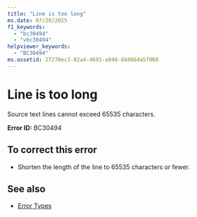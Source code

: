 ```yaml
---
title: "Line is too long"
ms.date: 07/20/2015
f1_keywords: 
  - "bc30494"
  - "vbc30494"
helpviewer_keywords: 
  - "BC30494"
ms.assetid: 27270ec3-82a4-4693-a948-dd4664a5f060
---
```

# Line is too long
Source text lines cannot exceed 65535 characters.  
  
 **Error ID:** BC30494  
  
## To correct this error  
  
- Shorten the length of the line to 65535 characters or fewer.  
  
## See also

- [Error Types](../../../visual-basic/programming-guide/language-features/error-types.md)
